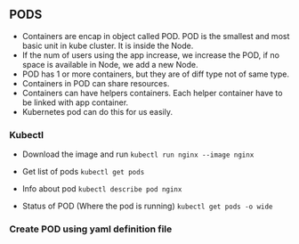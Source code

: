 ## PODS

* Containers are encap in object called POD. POD is the smallest and most basic unit in kube cluster. It is inside the Node.
* If the num of users using the app increase, we increase the POD, if no space is available in Node, we add a new Node.
* POD has 1 or more containers, but they are of diff type not of same type.
* Containers in POD can share resources.
* Containers can have helpers containers. Each helper container have to be linked with app container.
* Kubernetes pod can do this for us easily.

### Kubectl
* Download the image and run
`kubectl run nginx --image nginx`

* Get list of pods
`kubectl get pods`

* Info about pod
`kubectl describe pod nginx`

* Status of POD (Where the pod is running)
`kubectl get pods -o wide`

### Create POD using yaml definition file



